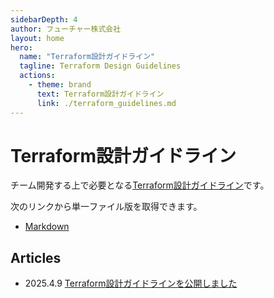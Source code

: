 ```yaml
---
sidebarDepth: 4
author: フューチャー株式会社
layout: home
hero:
  name: "Terraform設計ガイドライン"
  tagline: Terraform Design Guidelines
  actions:
    - theme: brand
      text: Terraform設計ガイドライン
      link: ./terraform_guidelines.md
---
```


# Terraform設計ガイドライン

チーム開発する上で必要となる[Terraform設計ガイドライン](terraform_guidelines.md)です。

次のリンクから単一ファイル版を取得できます。

- [Markdown](https://github.com/future-architect/arch-guidelines/blob/main/documents/forTerraform/terraform_guidelines.md)

## Articles

- 2025.4.9 [Terraform設計ガイドラインを公開しました](https://future-architect.github.io/articles/20250409a/)
